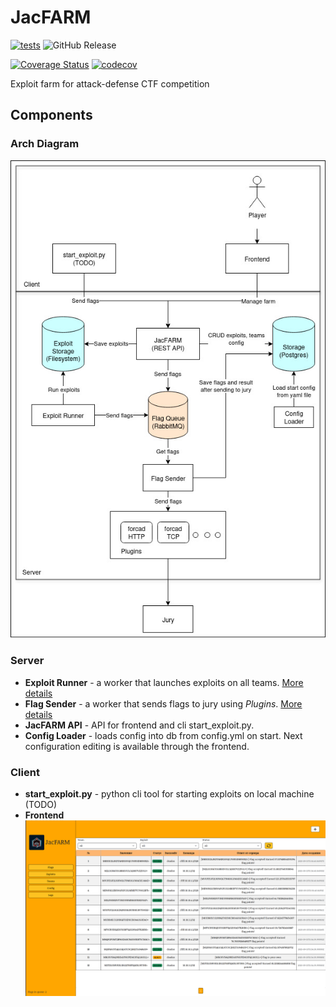 # JacFARM

[![tests](https://github.com/Jacute/JacFARM/actions/workflows/tests.yml/badge.svg)](https://github.com/Jacute/JacFARM/actions/workflows/tests.yml)
![GitHub Release](https://img.shields.io/github/v/release/Jacute/JacFARM)


[![Coverage Status](https://coveralls.io/repos/github/Jacute/JacFARM/badge.svg?branch=tests-jacfarm-api)](https://coveralls.io/github/Jacute/JacFARM)
[![codecov](https://codecov.io/gh/Jacute/JacFARM/branch/tests-jacfarm-api/graph/badge.svg)](https://app.codecov.io/gh/Jacute/JacFARM)

Exploit farm for attack-defense CTF competition

## Components

### Arch Diagram

![](./docs/img/diagram.jpg)

### Server

- **Exploit Runner** - a worker that launches exploits on all teams. [More details](./docs/exploit_runner/exploit_runner.md)
- **Flag Sender** - a worker that sends flags to jury using *Plugins*. [More details](./docs/flag_sender/flag_sender.md)
- **JacFARM API** - API for frontend and cli start_exploit.py.
- **Config Loader** - loads config into db from config.yml on start. Next configuration editing is available through the frontend.

### Client

- **start_exploit.py** - python cli tool for starting exploits on local machine (TODO)
- **Frontend**
![](./docs/img/frontend.png)